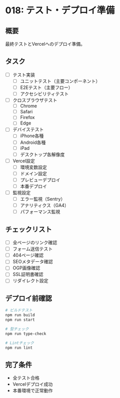 # 018: テスト・デプロイ準備

## 概要
最終テストとVercelへのデプロイ準備。

## タスク
- [ ] テスト実装
  - [ ] ユニットテスト（主要コンポーネント）
  - [ ] E2Eテスト（主要フロー）
  - [ ] アクセシビリティテスト
- [ ] クロスブラウザテスト
  - [ ] Chrome
  - [ ] Safari
  - [ ] Firefox
  - [ ] Edge
- [ ] デバイステスト
  - [ ] iPhone各種
  - [ ] Android各種
  - [ ] iPad
  - [ ] デスクトップ各解像度
- [ ] Vercel設定
  - [ ] 環境変数設定
  - [ ] ドメイン設定
  - [ ] プレビューデプロイ
  - [ ] 本番デプロイ
- [ ] 監視設定
  - [ ] エラー監視（Sentry）
  - [ ] アナリティクス（GA4）
  - [ ] パフォーマンス監視

## チェックリスト
- [ ] 全ページのリンク確認
- [ ] フォーム送信テスト
- [ ] 404ページ確認
- [ ] SEOメタデータ確認
- [ ] OGP画像確認
- [ ] SSL証明書確認
- [ ] リダイレクト設定

## デプロイ前確認
```bash
# ビルドテスト
npm run build
npm run start

# 型チェック
npm run type-check

# Lintチェック
npm run lint
```

## 完了条件
- 全テスト合格
- Vercelデプロイ成功
- 本番環境で正常動作
